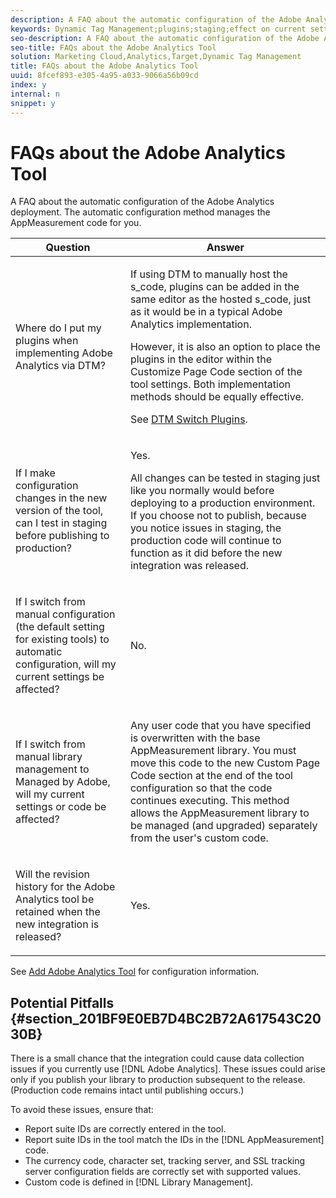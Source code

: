 ```yaml
---
description: A FAQ about the automatic configuration of the Adobe Analytics deployment. The automatic configuration method manages the AppMeasurement code for you.
keywords: Dynamic Tag Management;plugins;staging;effect on current settings;revision history;potential pitfalls;report suite id;currency code;tracking server;ssl tracking server;custom code;library management
seo-description: A FAQ about the automatic configuration of the Adobe Analytics deployment. The automatic configuration method manages the AppMeasurement code for you.
seo-title: FAQs about the Adobe Analytics Tool
solution: Marketing Cloud,Analytics,Target,Dynamic Tag Management
title: FAQs about the Adobe Analytics Tool
uuid: 8fcef893-e305-4a95-a033-9066a56b09cd
index: y
internal: n
snippet: y
---
```


# FAQs about the Adobe Analytics Tool

A FAQ about the automatic configuration of the Adobe Analytics deployment. The automatic configuration method manages the AppMeasurement code for you.

<table id="table_A50D00E2C47A473B92DA800FB08FE640"> 
 <thead> 
  <tr> 
   <th colname="col1" class="entry"> Question </th> 
   <th colname="col2" class="entry"> Answer </th> 
  </tr> 
 </thead>
 <tbody> 
  <tr> 
   <td colname="col1"> <p> Where do I put my plugins when implementing Adobe Analytics via DTM? </p> </td> 
   <td colname="col2"> <p> If using DTM to manually host the <span class="codeph"> s_code</span>, plugins can be added in the same editor as the hosted <span class="codeph"> s_code</span>, just as it would be in a typical Adobe Analytics implementation. </p> <p>However, it is also an option to place the plugins in the editor within the <span class="term"> Customize Page Code</span> section of the tool settings. Both implementation methods should be equally effective. </p> <p>See <a href="http://help-forums.adobe.com/content/adobeforums/en/marketing-cloud-forum/adobe-marketing-cloud.topic.html/forum__lkzf-_dtm_switchdt.html" format="html" scope="external"> DTM Switch Plugins</a>. </p> </td> 
  </tr> 
  <tr> 
   <td colname="col1"> <p>If I make configuration changes in the new version of the tool, can I test in staging before publishing to production? </p> </td> 
   <td colname="col2"> <p>Yes. </p> <p>All changes can be tested in staging just like you normally would before deploying to a production environment. If you choose not to publish, because you notice issues in staging, the production code will continue to function as it did before the new integration was released. </p> </td> 
  </tr> 
  <tr> 
   <td colname="col1"> <p>If I switch from manual configuration (the default setting for existing tools) to automatic configuration, will my current settings be affected? </p> </td> 
   <td colname="col2"> <p>No. </p> </td> 
  </tr> 
  <tr> 
   <td colname="col1"> <p>If I switch from manual library management to Managed by Adobe, will my current settings or code be affected? </p> </td> 
   <td colname="col2"> <p>Any user code that you have specified is overwritten with the base <span class="keyword"> AppMeasurement</span> library. You must move this code to the new <span class="wintitle"> Custom Page Code</span> section at the end of the tool configuration so that the code continues executing. This method allows the <span class="keyword"> AppMeasurement</span> library to be managed (and upgraded) separately from the user's custom code. </p> </td> 
  </tr> 
  <tr> 
   <td colname="col1"> <p>Will the revision history for the <span class="keyword"> Adobe Analytics</span> tool be retained when the new integration is released? </p> </td> 
   <td colname="col2"> <p>Yes. </p> </td> 
  </tr> 
 </tbody> 
</table>

See [Add Adobe Analytics Tool](../../../implement/c-implement-with-dtm/c-aa-tool/analytics-dtm.md#concept_FBA6679A0B79490F8296437F11E5E4F8) for configuration information.

## Potential Pitfalls {#section_201BF9E0EB7D4BC2B72A617543C2030B}

There is a small chance that the integration could cause data collection issues if you currently use [!DNL Adobe Analytics]. These issues could arise only if you publish your library to production subsequent to the release. (Production code remains intact until publishing occurs.)

To avoid these issues, ensure that:

* Report suite IDs are correctly entered in the tool. 
* Report suite IDs in the tool match the IDs in the [!DNL AppMeasurement] code. 
* The currency code, character set, tracking server, and SSL tracking server configuration fields are correctly set with supported values. 
* Custom code is defined in [!DNL Library Management].

